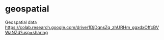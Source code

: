 # geospatial
Geospatial data
https://colab.research.google.com/drive/1DjDqnsZq_zhURHm_ggxdxOffcBVWaNZd?usp=sharing
